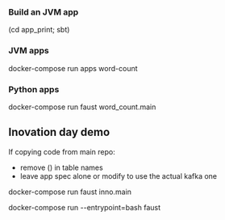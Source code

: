 ### Build an JVM app
(cd app_print; sbt)

### JVM apps
docker-compose run apps word-count

### Python apps
docker-compose run faust word_count.main

## Inovation day demo

If copying code from main repo:
  - remove () in table names
  - leave app spec alone or modify to use the actual kafka one

docker-compose run faust inno.main

docker-compose run --entrypoint=bash faust
